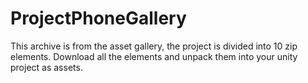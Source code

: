 # ProjectPhoneGallery
This archive is from the asset gallery, the project is divided into 10 zip elements. 
Download all the elements and unpack them into your unity project as assets.
